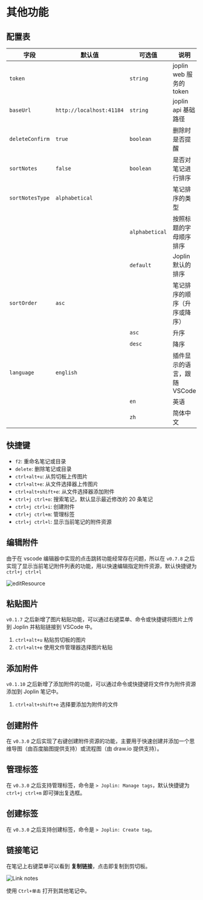 # 其他功能

## 配置表

| 字段            | 默认值                   | 可选值         | 说明                         |
| --------------- | ------------------------ | -------------- | ---------------------------- |
| `token`         |                          | `string`       | joplin web 服务的 token      |
| `baseUrl`       | `http://localhost:41184` | `string`       | joplin api 基础路径          |
| `deleteConfirm` | `true`                   | `boolean`      | 删除时是否提醒               |
| `sortNotes`     | `false`                  | `boolean`      | 是否对笔记进行排序           |
| `sortNotesType` | `alphabetical`           |                | 笔记排序的类型               |
|                 |                          | `alphabetical` | 按照标题的字母顺序排序       |
|                 |                          | `default`      | Joplin 默认的排序            |
| `sortOrder`     | `asc`                    |                | 笔记排序的顺序（升序或降序） |
|                 |                          | `asc`          | 升序                         |
|                 |                          | `desc`         | 降序                         |
| `language`      | `english`                |                | 插件显示的语言，跟随 VSCode  |
|                 |                          | `en`           | 英语                         |
|                 |                          | `zh`           | 简体中文                     |

## 快捷键

- `f2`: 重命名笔记或目录
- `delete`: 删除笔记或目录
- `ctrl+alt+u`: 从剪切板上传图片
- `ctrl+alt+e`: 从文件选择器上传图片
- `ctrl+alt+shift+e`: 从文件选择器添加附件
- `ctrl+j ctrl+o`: 搜索笔记，默认显示最近修改的 20 条笔记
- `ctrl+j ctrl+i`: 创建附件
- `ctrl+j ctrl+m`: 管理标签
- `ctrl+j ctrl+l`: 显示当前笔记的附件资源

## 编辑附件

由于在 vscode 编辑器中实现的点击跳转功能经常存在问题，所以在 `v0.7.8` 之后实现了显示当前笔记附件列表的功能，用以快速编辑指定附件资源，默认快捷键为 `ctrl+j ctrl+l`

![editResource](/images/editResource.gif)

## 粘贴图片

`v0.1.7` 之后新增了图片粘贴功能，可以通过右键菜单、命令或快捷键将图片上传到 Joplin 并粘贴链接到 VSCode 中。

1. `ctrl+alt+u` 粘贴剪切板的图片
2. `ctrl+alt+e` 使用文件管理器选择图片粘贴

## 添加附件

`v0.1.10` 之后新增了添加附件的功能，可以通过命令或快捷键将文件作为附件资源添加到 Joplin 笔记中。

1. `ctrl+alt+shift+e` 选择要添加为附件的文件

## 创建附件

在 `v0.3.0` 之后实现了右键创建附件资源的功能，主要用于快速创建并添加一个思维导图（由百度脑图提供支持）或流程图（由 draw.io 提供支持）。

## 管理标签

在 `v0.3.0` 之后支持管理标签，命令是 `> Joplin: Manage tags`，默认快捷键为 `ctrl+j ctrl+m` 即可弹出复选框。

## 创建标签

在 `v0.3.0` 之后支持创建标签，命令是 `> Joplin: Create tag`。

## 链接笔记

在笔记上右键菜单可以看到 **复制链接**，点击即复制到剪切板。

![Link notes](/images/copy-link.gif)

使用 `Ctrl+单击` 打开到其他笔记中。
